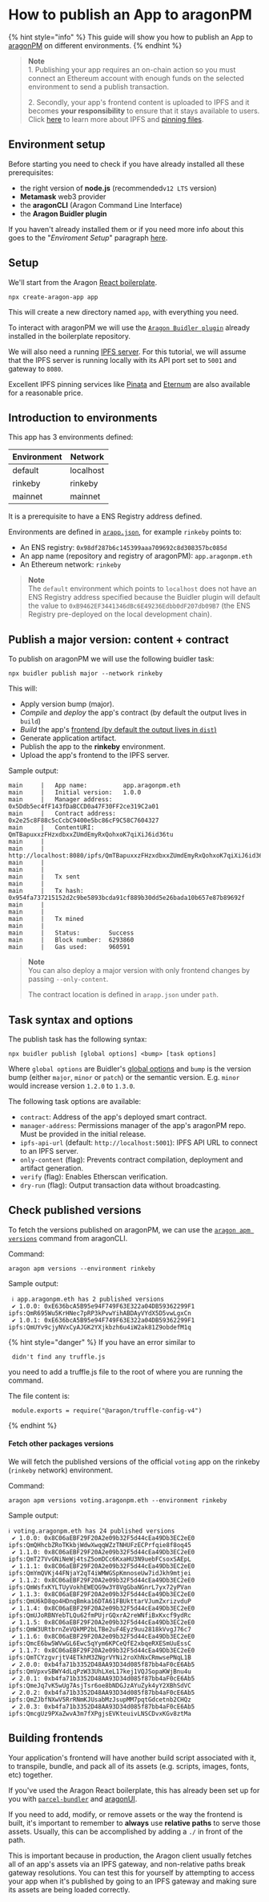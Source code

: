 # How to publish an App to aragonPM

{% hint style="info" %}
This guide will show you how to publish an App to [aragonPM](https://hack.aragon.org/docs/package-management) on different environments.
{% endhint %}

> **Note**\
> 1\. Publishing your app requires an on-chain action so you must connect an Ethereum account with enough funds on the selected environment to send a publish transaction.
>
> 2\. Secondly, your app's frontend content is uploaded to IPFS and it becomes **your responsibility** to ensure that it stays available to users. Click [here](https://docs.ipfs.io/introduction/overview/) to learn more about IPFS and [pinning files](https://docs.ipfs.io/guides/concepts/pinning/).

## Environment setup <a href="#environment-setup" id="environment-setup"></a>

Before starting you need to check if you have already installed all these prerequisites:

* the right version of **node.js** (recommended`v12 LTS` version)
* **Metamask** web3 provider
* the **aragonCLI** (Aragon Command Line Interface)&#x20;
* the **Aragon Buidler plugin**

If you haven't already installed them or if you need more info about this goes to the "_Enviroment Setup_" paragraph [here](../the-basics/getting-started.md).

## Setup <a href="#setup" id="setup"></a>

We'll start from the Aragon [React boilerplate](https://github.com/aragon/aragon-react-boilerplate).

```
npx create-aragon-app app
```

This will create a new directory named `app`, with everything you need.

To interact with aragonPM we will use the [`Aragon Buidler plugin`](https://github.com/aragon/buidler-aragon) already installed in the boilerplate repository.

We will also need a running [IPFS server](https://docs.ipfs.io/guides/guides/install/). For this tutorial, we will assume that the IPFS server is running locally with its API port set to `5001` and gateway to `8080`.

Excellent IPFS pinning services like [Pinata](https://pinata.cloud) and [Eternum](https://www.eternum.io) are also available for a reasonable price.

## Introduction to environments <a href="#introduction-to-environments" id="introduction-to-environments"></a>

This app has 3 environments defined:

| Environment | Network   |
| ----------- | --------- |
| default     | localhost |
| rinkeby     | rinkeby   |
| mainnet     | mainnet   |

It is a prerequisite to have a ENS Registry address defined.

Environments are defined in [`arapp.json`](https://hack.aragon.org/docs/cli-global-confg#the-arappjson-file), for example `rinkeby` points to:

* An ENS registry: `0x98df287b6c145399aaa709692c8d308357bc085d`
* An app name (repository and registry of aragonPM): `app.aragonpm.eth`
* An Ethereum network: `rinkeby`

> **Note**\
> The `default` environment which points to `localhost` does not have an ENS Registry address specified because the Buidler plugin will default the value to `0xB9462EF3441346dBc6E49236Edbb0dF207db09B7` (the ENS Registry pre-deployed on the local development chain).

## Publish a major version: content + contract <a href="#publish-a-major-version-content-contract" id="publish-a-major-version-content-contract"></a>

To publish on aragonPM we will use the following buidler task:

```
npx buidler publish major --network rinkeby
```

This will:

* Apply version bump (major).
* _Compile_ and _deploy_ the app's contract (by default the output lives in `build`)
* _Build_ the app's [frontend (by default the output lives in `dist`)](https://hack.aragon.org/docs/guides-publish#building-frontends)
* Generate application artifact.
* Publish the app to the **rinkeby** environment.
* Upload the app's frontend to the IPFS server.

Sample output:

```
main     |   App name:          app.aragonpm.eth
main     |   Initial version:   1.0.0
main     |   Manager address:   0x5Ddb5ec4fF143fDaBCCD0a47F30FF2ce319C2a01
main     |   Contract address:  0x2e25c8F88c5cCcbC9400e5bc86cF9C58C7604327
main     |   ContentURI:        QmTBapuxxzFHzxdbxxZUmdEmyRxQohxoK7qiXiJ6id36tu
main     | 
main     |   http://localhost:8080/ipfs/QmTBapuxxzFHzxdbxxZUmdEmyRxQohxoK7qiXiJ6id36tu
main     | 
main     | 
main     |   Tx sent
main     | 
main     |   Tx hash:  0x954fa737215152d2c9be5893bcda91cf889b30dd5e26bada10b657e87b89692f
main     |   
main     | 
main     |   Tx mined
main     |   
main     |   Status:        Success
main     |   Block number:  6293860
main     |   Gas used:      960591
```

> **Note**\
> You can also deploy a major version with only frontend changes by passing `--only-content`.
>
> The contract location is defined in `arapp.json` under `path`.

## Task syntax and options <a href="#task-syntax-and-options" id="task-syntax-and-options"></a>

The publish task has the following syntax:

```
npx buidler publish [global options] <bump> [task options]
```

Where `global options` are Buidler's [global options](https://buidler.dev/getting-started/#quick-start) and `bump` is the version bump (either `major`, `minor` or `patch`) or the semantic version. E.g. `minor` would increase version `1.2.0` to `1.3.0`.

The following task options are available:

* `contract`: Address of the app's deployed smart contract.
* `manager-address`: Permissions manager of the app's aragonPM repo. Must be provided in the initial release.
* `ipfs-api-url` (default: `http://localhost:5001`): IPFS API URL to connect to an IPFS server.
* `only-content` (flag): Prevents contract compilation, deployment and artifact generation.
* `verify` (flag): Enables Etherscan verification.
* `dry-run` (flag): Output transaction data without broadcasting.

## Check published versions <a href="#check-published-versions" id="check-published-versions"></a>

To fetch the versions published on aragonPM, we can use the [`aragon apm versions`](https://hack.aragon.org/docs/cli-apm-commands#aragon-apm-versions) command from aragonCLI.

Command:

```
aragon apm versions --environment rinkeby
```

Sample output:

```
 ℹ app.aragonpm.eth has 2 published versions
 ✔ 1.0.0: 0xE636bcA5B95e94F749F63E322a04DB59362299F1 ipfs:QmR695Wu5KrHNec7pRP3kPvwYihABDAyVYdX5D5vwLgxCn
 ✔ 1.0.1: 0xE636bcA5B95e94F749F63E322a04DB59362299F1 ipfs:QmUYv9cjyNVxCyAJGK2YXjkbzh6u4iW2ak81Z9obdefM1q
```

{% hint style="danger" %}
If you have an error similar to

```
 didn't find any truffle.js 
```

you need to add a truffle.js file to the root of where you are running the command.&#x20;

The file content is:

```
 module.exports = require("@aragon/truffle-config-v4")
```
{% endhint %}

#### Fetch other packages versions <a href="#fetch-other-packages-versions" id="fetch-other-packages-versions"></a>

We will fetch the published versions of the official `voting` app on the rinkeby (`rinkeby` network) environment.

Command:

```
aragon apm versions voting.aragonpm.eth --environment rinkeby
```

Sample output:

```
ℹ voting.aragonpm.eth has 24 published versions
 ✔ 1.0.0: 0x8C06aEBF29F20A2e09b32F5d44cEa49Db3EC2eE0 ipfs:QmQHhcbZRoTKkbjWdwXwqqWZzTNHUFzECPrfqie8f8oq45
 ✔ 1.1.0: 0x8C06aEBF29F20A2e09b32F5d44cEa49Db3EC2eE0 ipfs:QmT27VvGNiNeWj4tsZ5omDCc6KxaHU3N9uebFCsoxSAEpL
 ✔ 1.1.1: 0x8C06aEBF29F20A2e09b32F5d44cEa49Db3EC2eE0 ipfs:QmYmQVKj44FNjaY2qT4iWMWGSpKmnoseUw7idJkh9mtjei
 ✔ 1.1.2: 0x8C06aEBF29F20A2e09b32F5d44cEa49Db3EC2eE0 ipfs:QmWsfxKYLTUyVokhEWEQG9w3Y8VgGbaNGnrL7yx72yPVan
 ✔ 1.1.3: 0x8C06aEBF29F20A2e09b32F5d44cEa49Db3EC2eE0 ipfs:QmU6kD8qo4HDnqBmka16DTA61FBUkttarVJumZxrizvduP
 ✔ 1.1.4: 0x8C06aEBF29F20A2e09b32F5d44cEa49Db3EC2eE0 ipfs:QmUJoRBNYebTLQu62fmPUjrGQxrA2reWNfiBxKxcf9ydRc
 ✔ 1.1.5: 0x8C06aEBF29F20A2e09b32F5d44cEa49Db3EC2eE0 ipfs:QmW3URtbrnZeVQkMP2bLTBe2uF4Eyz9uu2818kVvgJ76c7
 ✔ 1.1.6: 0x8C06aEBF29F20A2e09b32F5d44cEa49Db3EC2eE0 ipfs:QmcE6bw5WVwGL6Ewc5qYym6KPCeQfE2xbqeRXESmUuEssC
 ✔ 1.1.7: 0x8C06aEBF29F20A2e09b32F5d44cEa49Db3EC2eE0 ipfs:QmTCYzgvrjtV4ETkhM3ZNgrVYNi2roXhNxCRmwsePNqL1B
 ✔ 2.0.0: 0xb4fa71b3352D48AA93D34d085f87bb4aF0cE6Ab5 ipfs:QmVpxvSBWY4dLqPzW33UhLXeL17kej1VQJSopaKWjBnu4u
 ✔ 2.0.1: 0xb4fa71b3352D48AA93D34d085f87bb4aF0cE6Ab5 ipfs:QmeJq7vK5wUg7AsjTsr6oe8bNDGJzAYuZyk4yY2XBhSdVC
 ✔ 2.0.2: 0xb4fa71b3352D48AA93D34d085f87bb4aF0cE6Ab5 ipfs:QmZJbfNXwV5RrRNmKJUsabMzJsupMM7pqtGdcetnb2CHQz
 ✔ 2.0.3: 0xb4fa71b3352D48AA93D34d085f87bb4aF0cE6Ab5 ipfs:QmcgUz9PXaZwvA3m7fXPgjsEVKteuivLNSCDvxKGv8ztMa
```

## Building frontends <a href="#building-frontends" id="building-frontends"></a>

Your application's frontend will have another build script associated with it, to transpile, bundle, and pack all of its assets (e.g. scripts, images, fonts, etc) together.

If you've used the Aragon React boilerplate, this has already been set up for you with [`parcel-bundler`](https://parceljs.org) and [aragonUI](https://hack.aragon.org/docs/aragonui-intro).

If you need to add, modify, or remove assets or the way the frontend is built, it's important to remember to **always** use **relative paths** to serve those assets. Usually, this can be accomplished by adding a `./` in front of the path.

This is important because in production, the Aragon client usually fetches all of an app's assets via an IPFS gateway, and non-relative paths break gateway resolutions. You can test this for yourself by attempting to access your app when it's published by going to an IPFS gateway and making sure its assets are being loaded correctly.
